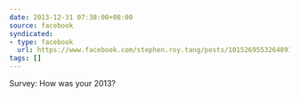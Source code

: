 ```yaml
---
date: 2013-12-31 07:38:00+08:00
source: facebook
syndicated:
- type: facebook
  url: https://www.facebook.com/stephen.roy.tang/posts/10152695532648912
tags: []
---
```


Survey: How was your 2013?